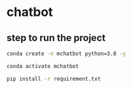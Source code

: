 # chatbot

## step to run the project


```bash
conda create -n mchatbot python=3.8 -y
```

```bash
conda activate mchatbot
```
```bash
pip install -r requirement.txt
```